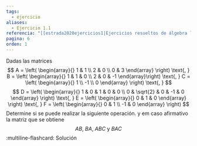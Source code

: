 ```yaml
---
tags:
  - ejercicio
aliases:
  - Ejercicio 1.1
referencia: "[[estrada2020ejercicios1|Ejercicios resueltos de álgebra lineal. Volumen I]]"
pagina: 6
orden: 1
---
```

Dadas las matrices
$$
A = \left(
\begin{array}{}
1 & 1 \\
2 & 0 \\
0 & 3
\end{array}
\right)
\text{, }
B = \left(
\begin{array}{}
1 & 1 & 0  \\
2 & 0 & -1
\end{array}\right)
\text{, }
C = \left(
\begin{array}{}
1 \\
-1 \\
0
\end{array}
\right)
\text{, }
$$
$$
D = \left(
\begin{array}{}
1 & 0        & 1 & 0  & 0 \\
0 & \sqrt{2} & 0 & -1 & 0
\end{array}
\right)
\text{, }
E = \left(
\begin{array}{}
0 & 1 & 0
\end{array}
\right)
\text{, }
F = \left(
\begin{array}{}
0  & 1 \\
-1 & 0
\end{array}
\right)
$$
Determine si se puede realizar la siguiente operación. y em caso afirmativo la matriz que se obtiene
$$
AB\text{, }BA\text{, }ABC\text{ y }BAC
$$
:multiline-flashcard:
Solución
